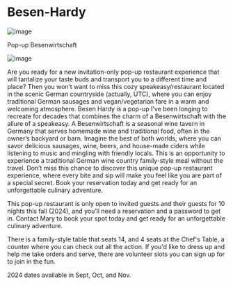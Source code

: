 # Besen-Hardy
![image](https://github.com/user-attachments/assets/fa3c7545-2c98-4f91-a07a-fcae47b82c27)

Pop-up Besenwirtschaft

![image](https://github.com/user-attachments/assets/5a66e215-c7a1-4c7d-90b5-5b71b09a6cc3)

Are you ready for a new invitation-only pop-up restaurant experience that will tantalize your taste buds and transport you to a different time and place? Then you won’t want to miss this cozy speakeasy/restaurant located in the scenic German countryside (actually, UTC), where you can enjoy traditional German sausages and vegan/vegetarian fare in a warm and welcoming atmosphere. 
Besen Hardy is a pop-up I've been longing to recreate for decades that combines the charm of a Besenwirtschaft with the allure of a speakeasy. A Besenwirtschaft is a seasonal wine tavern in Germany that serves homemade wine and traditional food, often in the owner’s backyard or barn. Imagine the best of both worlds, where you can savor delicious sausages, wine, beers, and house-made ciders while listening to music and mingling with friendly locals. This is an opportunity to experience a traditional German wine country family-style meal without the travel. Don’t miss this chance to discover this unique pop-up restaurant experience, where every bite and sip will make you feel like you are part of a special secret. Book your reservation today and get ready for an unforgettable culinary adventure.

This pop-up restaurant is only open to invited guests and their guests for 10 nights this fall (2024), and you’ll need a reservation and a password to get in. Contact Mary to book your spot today and get ready for an unforgettable culinary adventure.

There is a family-style table that seats 14, and 4 seats at the Chef's Table, a counter where you can check out all the action. If you'd like to dress up and help me take orders and serve, there are volunteer slots you can sign up for to join in the fun. 

2024 dates available in Sept, Oct, and Nov.
